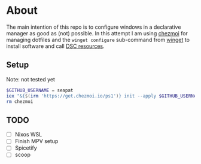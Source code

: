 # About

The main intention of this repo is to configure windows in a declarative manager as good as (not) possible. In this attempt I am using [chezmoi](https://www.chezmoi.io/) for managing dotfiles and the `winget configure` sub-command from [winget](https://github.com/microsoft/winget-cli) to install software and call [DSC resources](https://learn.microsoft.com/en-us/powershell/dsc/overview?view=dsc-2.0).

## Setup 

Note: not tested yet

```powershell
$GITHUB_USERNAME = seapat
iex "&{$(irm 'https://get.chezmoi.io/ps1')} init --apply $GITHUB_USERNAME" 
rm chezmoi
```

## TODO

- [ ] Nixos WSL
- [ ] Finish MPV setup
- [ ] Spicetify
- [ ] scoop
